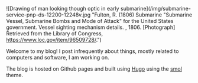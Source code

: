 ![Drawing of man looking though optic in early submarine](/img/submarine-service-pnp-ds-12200-12248v.jpg "Fulton, R. (1806) Submarine "Submarine Vessel, Submarine Bombs and Mode of Attack" for the United States government. Vessel sighting mechanism details. , 1806. [Photograph] Retrieved from the Library of Congress, https://www.loc.gov/item/96509728/.")


Welcome to my blog! I post infrequently about things, mostly related to computers and software, I am working on.

The blog is hosted on Github pages and built using [Hugo](https://gohugo.io) using the [smol](https://github.com/colorchestra/smol) theme.